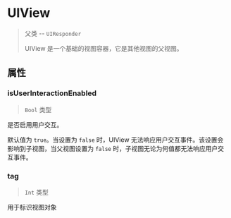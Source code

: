 # UIView

> 父类 -- `UIResponder` 
>
> UIView 是一个基础的视图容器，它是其他视图的父视图。

## 属性

### isUserInteractionEnabled

> `Bool` 类型

是否启用用户交互。

默认值为 `true`。当设置为 `false` 时，UIView 无法响应用户交互事件。该设置会影响到子视图，当父视图设置为 `false` 时，子视图无论为何值都无法响应用户交互事件。

### tag

> `Int` 类型

用于标识视图对象